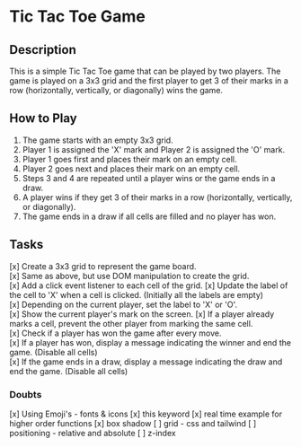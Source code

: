 # Tic Tac Toe Game

## Description

This is a simple Tic Tac Toe game that can be played by two players. The game is played on a 3x3 grid and the first player to get 3 of their marks in a row (horizontally, vertically, or diagonally) wins the game.

## How to Play

1. The game starts with an empty 3x3 grid.
2. Player 1 is assigned the 'X' mark and Player 2 is assigned the 'O' mark.
3. Player 1 goes first and places their mark on an empty cell.
4. Player 2 goes next and places their mark on an empty cell.
5. Steps 3 and 4 are repeated until a player wins or the game ends in a draw.
6. A player wins if they get 3 of their marks in a row (horizontally, vertically, or diagonally).
7. The game ends in a draw if all cells are filled and no player has won.

## Tasks

[x] Create a 3x3 grid to represent the game board.  
[x] Same as above, but use DOM manipulation to create the grid.  
[x] Add a click event listener to each cell of the grid.
[x] Update the label of the cell to 'X' when a cell is clicked. (Initially all the labels are empty)  
[x] Depending on the current player, set the label to 'X' or 'O'.  
[x] Show the current player's mark on the screen.
[x] If a player already marks a cell, prevent the other player from marking the same cell.  
[x] Check if a player has won the game after every move.  
[x] If a player has won, display a message indicating the winner and end the game. (Disable all cells)  
[x] If the game ends in a draw, display a message indicating the draw and end the game. (Disable all cells)

### Doubts

[x] Using Emoji's - fonts & icons
[x] this keyword
[x] real time example for higher order functions
[x] box shadow
[ ] grid - css and tailwind
[ ] positioning - relative and absolute
[ ] z-index
